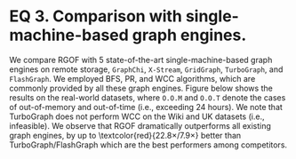 # EQ 3. Comparison with single-machine-based graph engines.

We compare RGOF with 5 state-of-the-art single-machine-based graph engines on remote storage, `GraphChi`, `X-Stream`, `GridGraph`, `TurboGraph`, and `FlashGraph`.
We employed BFS, PR, and WCC algorithms, which are commonly provided by all these graph engines.
Figure below shows the results on the real-world datasets, where `O.O.M` and `O.O.T` denote the cases of out-of-memory and out-of-time (i.e., exceeding 24 hours).
We note that TurboGraph does not perform WCC on the Wiki and UK datasets (i.e., infeasible).
We observe that RGOF dramatically outperforms all existing graph engines, by up to \textcolor{red}{$22.8\times$/$7.9\times$} better than TurboGraph/FlashGraph which are the best performers among competitors.
